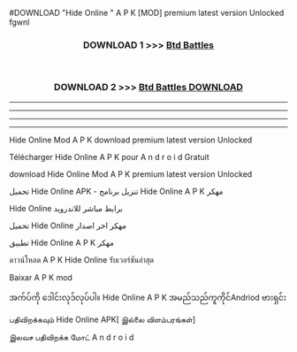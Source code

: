 #DOWNLOAD "Hide Online " A P K [MOD] premium latest version Unlocked fgwnl 



<div align="center">

<h3>DOWNLOAD 1 >>> <a href="https://getmod1.web.app/?judule=Btd Battles">Btd Battles</a></h3><br>

<h3>DOWNLOAD 2 >>> <a href="https://getmod1.web.app/?judule=Btd Battles">Btd Battles DOWNLOAD</a></h3>

</div>


----------------------------------------------------------

----------------------------------------------------------

----------------------------------------------------------

----------------------------------------------------------


Hide Online  Mod A P K download premium latest version Unlocked

Télécharger  Hide Online  A P K pour A n d r o i d Gratuit

download Hide Online  Mod A P K premium latest version Unlocked

تحميل Hide Online  APK - تنزيل برنامج Hide Online  A P K مهكر

Hide Online  برابط مباشر للاندرويد

تحميل Hide Online  مهكر اخر اصدار

تطبيق Hide Online  A P K مهكر

ดาวน์โหลด A P K Hide Online  รับเวอร์ชันล่าสุด

Baixar A P K mod

အက်ပ်ကို ဒေါင်းလုဒ်လုပ်ပါ။ Hide Online  A P K အမည်သည်ကူကိုင်Andriod ဗားရှင်း

பதிவிறக்கவும் Hide Online  APK[ இல்லை விளம்பரங்கள்] 
 
இலவச பதிவிறக்க மோட் A n d r o i d



